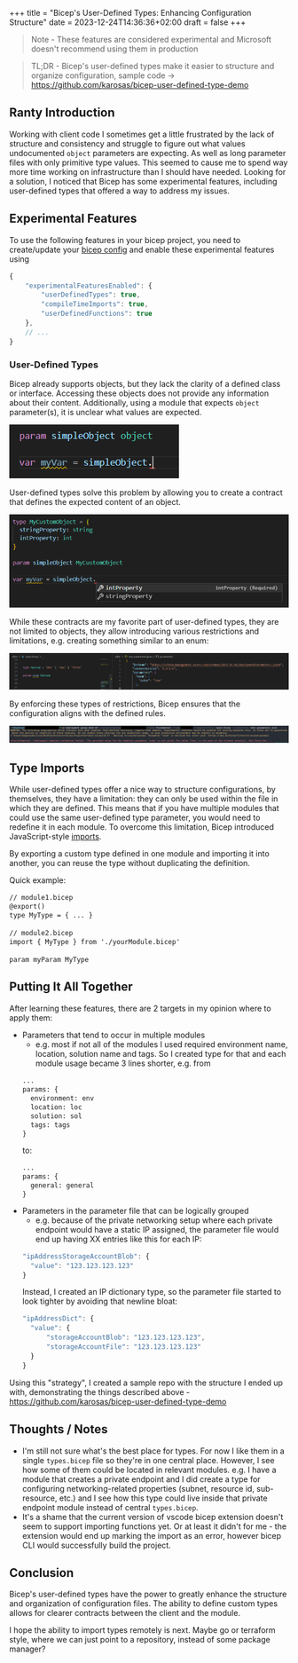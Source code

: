 +++
title = "Bicep's User-Defined Types: Enhancing Configuration Structure"
date = 2023-12-24T14:36:36+02:00
draft = false
+++

> Note - These features are considered experimental and Microsoft doesn't recommend using them in production

> TL;DR - Bicep's user-defined types make it easier to structure and organize configuration, sample code -> https://github.com/karosas/bicep-user-defined-type-demo
## Ranty Introduction

Working with client code I sometimes get a little frustrated by the lack of structure and consistency and struggle to figure out what values undocumented `object` parameters are expecting. As well as long parameter files with only primitive type values. This seemed to cause me to spend way more time working on infrastructure than I should have needed. Looking for a solution, I noticed that Bicep has some experimental features, including user-defined types that offered a way to address my issues.

## Experimental Features

To use the following features in your bicep project, you need to create/update your [bicep config](https://learn.microsoft.com/en-us/azure/azure-resource-manager/bicep/bicep-config) and enable these experimental features using

```js
{
    "experimentalFeaturesEnabled": {
        "userDefinedTypes": true,
        "compileTimeImports": true,
        "userDefinedFunctions": true
    },
    // ...
}
```

### User-Defined Types

Bicep already supports objects, but they lack the clarity of a defined class or interface. Accessing these objects does not provide any information about their content. Additionally, using a module that expects `object` parameter(s), it is unclear what values are expected. 

![Example of a simple bicep object](images/simpleObject.png)

User-defined types solve this problem by allowing you to create a contract that defines the expected content of an object.

![Example of user-defined object](images/customObject.png)

While these contracts are my favorite part of user-defined types, they are not limited to objects, they allow introducing various restrictions and limitations, e.g. creating something similar to an enum:

![Example of an enum](images/enum.png)

By enforcing these types of restrictions, Bicep ensures that the configuration aligns with the defined rules.

![Type enforcement example](images/enumValidation.png)


## Type Imports
While user-defined types offer a nice way to structure configurations, by themselves, they have a limitation: they can only be used within the file in which they are defined. This means that if you have multiple modules that could use the same user-defined type parameter, you would need to redefine it in each module. To overcome this limitation, Bicep introduced JavaScript-style [imports](https://learn.microsoft.com/en-us/azure/azure-resource-manager/bicep/bicep-import#import-user-defined-data-types-preview).

By exporting a custom type defined in one module and importing it into another, you can reuse the type without duplicating the definition.

Quick example:
```bicep
// module1.bicep
@export()
type MyType = { ... }

// module2.bicep
import { MyType } from './yourModule.bicep'

param myParam MyType
```

## Putting It All Together

After learning these features, there are 2 targets in my opinion where to apply them:

- Parameters that tend to occur in multiple modules
  - e.g. most if not all of the modules I used required environment name, location, solution name and tags. So I created type for that and each module usage became 3 lines shorter, e.g. from 
  ```bicep
  ...
  params: {
    environment: env
    location: loc
    solution: sol
    tags: tags
  }
  ```
  to:
  ```bicep
  ...
  params: {
    general: general
  }
  ```
- Parameters in the parameter file that can be logically grouped
  - e.g. because of the private networking setup where each private endpoint would have a static IP assigned, the parameter file would end up having XX entries like this for each IP:
  ```js
  "ipAddressStorageAccountBlob": {
    "value": "123.123.123.123"
  }
  ```
  Instead, I created an IP dictionary type, so the parameter file started to look tighter by avoiding that newline bloat:
  ```js
  "ipAddressDict": {
    "value": {
        "storageAccountBlob": "123.123.123.123",
        "storageAccountFile": "123.123.123.123"
    }
  }
  ```

Using this "strategy", I created a sample repo with the structure I ended up with, demonstrating the things described above - https://github.com/karosas/bicep-user-defined-type-demo

## Thoughts / Notes

- I'm still not sure what's the best place for types. For now I like them in a single `types.bicep` file so they're in one central place. However, I see how some of them could be located in relevant modules. e.g. I have a module that creates a private endpoint and I did create a type for configuring networking-related properties (subnet, resource id, sub-resource, etc.) and I see how this type could live inside that private endpoint module instead of central `types.bicep`.
- It's a shame that the current version of vscode bicep extension doesn't seem to support importing functions yet. Or at least it didn't for me - the extension would end up marking the import as an error, however bicep CLI would successfully build the project.

## Conclusion

Bicep's user-defined types have the power to greatly enhance the structure and organization of configuration files. The ability to define custom types allows for clearer contracts between the client and the module.

I hope the ability to import types remotely is next. Maybe go or terraform style, where we can just point to a repository, instead of some package manager?
